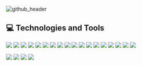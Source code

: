 ![github_header](https://user-images.githubusercontent.com/37030292/111891357-38db5300-89d1-11eb-9422-f5652a3c76b9.png)
<!--![counter](https://enxp7tl7m11xqsi.m.pipedream.net?color=blueviolet) -->

## 💻 Technologies and Tools
![](https://img.shields.io/badge/Code-Python-blueviolet?logo=python&logoColor=white) ![](https://img.shields.io/badge/Framework-Django-blueviolet?logo=django&logoColor=white) ![](https://img.shields.io/badge/Code-C-blueviolet?logo=c&logoColor=white) ![](https://img.shields.io/badge/Code-Javascript-blueviolet?logo=javascript&logoColor=white) ![](https://img.shields.io/badge/Code-Java-blueviolet?logo=java&logoColor=white) ![](https://img.shields.io/badge/Code-Go_Lang-blueviolet?logo=go&logoColor=white) ![](https://img.shields.io/badge/OS-Windows-blueviolet?logo=windows&logoColor=white) ![](https://img.shields.io/badge/OS-Linux-blueviolet?logo=linux&logoColor=white) ![](https://img.shields.io/badge/Tools-Docker-blueviolet?logo=docker&logoColor=white) ![](https://img.shields.io/badge/Tools-MySQL-blueviolet?logo=mysql&logoColor=white) ![](https://img.shields.io/badge/Tools-PL/SQL_Developer-blueviolet?logo=oracle&logoColor=white) ![](https://img.shields.io/badge/Editor-Visual_Studio_Code-blueviolet?logo=visualstudiocode&logoColor=white) ![](https://img.shields.io/badge/Editor-Atom-blueviolet?logo=atom&logoColor=white) ![](https://img.shields.io/badge/Tools-Jupyter_Notebook-blueviolet?logo=anaconda&logoColor=white) ![](https://img.shields.io/badge/IDE-Net_Beans-blueviolet?logo=apache&logoColor=white) ![](https://img.shields.io/badge/IDE-Eclipse-blueviolet?logo=eclipse&logoColor=white) ![](https://img.shields.io/badge/Hardware-Arduino-blueviolet?logo=arduino&logoColor=white) ![](https://img.shields.io/badge/Tools-SQLite-blueviolet?logo=sqlite&logoColor=white)


![](https://img.shields.io/badge/LinkedIn-patriciaatozi-blue?url=https://www.linkedin.com/in/patriciaatozi/&logo=linkedin&logoColor=white) 
![](https://img.shields.io/badge/Medium-@patriciatozi-black?url=https://medium.com/@patriciatozi&logo=medium&logoColor=white) ![](https://img.shields.io/badge/Gmail-ptrc.tozi@gmail.com-red?logo=gmail&logoColor=white) ![](https://img.shields.io/badge/Instagram-@pattyatozi-ff69b4?url=https://www.instagram.com/pattyatozi/&logo=instagram&logoColor=white) 
<!--![GitHub stats](https://github-readme-stats.vercel.app/api?username=patriciatozi&count_private=true&theme=radical)
**patriciatozi/patriciatozi** is a ✨ _special_ ✨ repository because its `README.md` (this file) appears on your GitHub profile.

Here are some ideas to get you started:

- 🔭 I’m currently working on ...
- 🌱 I’m currently learning ...
- 👯 I’m looking to collaborate on ...
- 🤔 I’m looking for help with ...
- 💬 Ask me about ...
- 📫 How to reach me: ...
- 😄 Pronouns: ...
- ⚡ Fun fact: ...
-->
